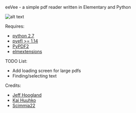 eeVee - a simple pdf reader written in Elementary and Python

![alt text](http://www.enlightenment.org/ss/e-54f72875cb3294.10448213.png "eeVee")

Requires:
- [python 2.7](https://www.python.org/)
- [pyefl >= 1.14](http://git.enlightenment.org/bindings/python/python-efl.git/)
- [PyPDF2](https://pythonhosted.org/PyPDF2/)
- [elmextensions](https://github.com/JeffHoogland/python-elm-extensions)

TODO List:
- Add loading screen for large pdfs
- Finding/selecting text

Credits:
- [Jeff Hoogland](http://www.jeffhoogland.com/)
- [Kai Huuhko](https://github.com/kaihu)
- [Scimmia22](https://github.com/Scimmia22)
